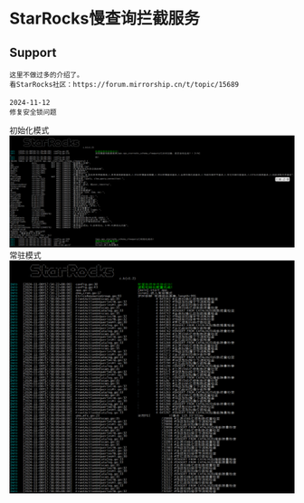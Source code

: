 # StarRocks慢查询拦截服务

## Support

```
这里不做过多的介绍了。
看StarRocks社区：https://forum.mirrorship.cn/t/topic/15689

2024-11-12
修复安全锁问题

```
初始化模式
![screenshot-20241108-185157.png](screenshot-20241108-185157.png)
常驻模式
![screenshot-20241108-175636.png](screenshot-20241108-175636.png)